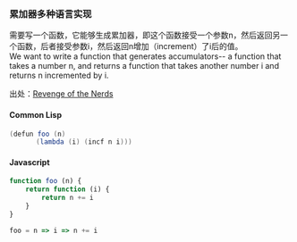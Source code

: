 
### 累加器多种语言实现

需要写一个函数，它能够生成累加器，即这个函数接受一个参数n，然后返回另一个函数，后者接受参数i，然后返回n增加（increment）了i后的值。     
We want to write a function that generates accumulators-- a function that takes a number n, and returns a function that takes another number i and returns n incremented by i.    

出处：[Revenge of the Nerds](http://www.paulgraham.com/icad.html)   

#### Common Lisp
```java
(defun foo (n)
　　　　(lambda (i) (incf n i)))
```

#### Javascript
```javascript
function foo (n) {
    return function (i) {
        return n += i 
    } 
}
```

```javascript
foo = n => i => n += i
```
